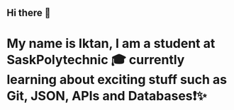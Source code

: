 ## Hi there 👋 
# My name is **Iktan**, I am a student at SaskPolytechnic 🎓 currently learning about exciting stuff such as Git, JSON, APIs and Databases❗✨

<!--
**delav1004/delav1004** is a ✨ _special_ ✨ repository because its `README.md` (this file) appears on your GitHub profile.

Here are some ideas to get you started:

- 🔭 I’m currently working on ...
- 🌱 I’m currently learning ...
- 👯 I’m looking to collaborate on ...
- 🤔 I’m looking for help with ...
- 💬 Ask me about ...
- 📫 How to reach me: ...
- 😄 Pronouns: ...
- ⚡ Fun fact: ...
-->
